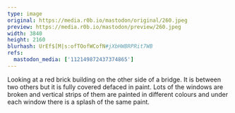 ```yaml
---
type: image
original: https://media.r0b.io/mastodon/original/260.jpeg
preview: https://media.r0b.io/mastodon/preview/260.jpeg
width: 3840
height: 2160
blurhash: UrEf$[M|s:ofTOofWCofN#jXbHWBRPRit7WB
refs:
  mastodon_media: ['112149872437374865']
---
```


Looking at a red brick building on the other side of a bridge. It is between two others but it is fully covered defaced in paint. Lots of the windows are broken and vertical strips of them are painted in different colours and under each window there is a splash of the same paint. 
